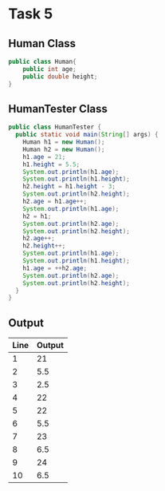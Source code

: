 # Task 5

## Human Class

```java
public class Human{
    public int age;
    public double height;
}
```

## HumanTester Class

```java
public class HumanTester {
  public static void main(String[] args) {
    Human h1 = new Human();
    Human h2 = new Human();
    h1.age = 21;
    h1.height = 5.5;
    System.out.println(h1.age);
    System.out.println(h1.height);
    h2.height = h1.height - 3;
    System.out.println(h2.height);
    h2.age = h1.age++;
    System.out.println(h1.age);
    h2 = h1;
    System.out.println(h2.age);
    System.out.println(h2.height);
    h2.age++;
    h2.height++;
    System.out.println(h1.age);
    System.out.println(h1.height);
    h1.age = ++h2.age;
    System.out.println(h2.age);
    System.out.println(h2.height);
  }
}
```

## Output

| Line | Output |
|------|--------|
| 1    | 21     |
| 2    | 5.5    |
| 3    | 2.5    |
| 4    | 22     |
| 5    | 22     |
| 6    | 5.5    |
| 7    | 23     |
| 8    | 6.5    |
| 9    | 24     |
| 10   | 6.5    |
